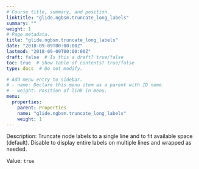 ```yaml
---
# Course title, summary, and position.
linktitle: "glide.ngbsm.truncate_long_labels"
summary: ""
weight: 1
# Page metadata.
title: "glide.ngbsm.truncate_long_labels"
date: "2018-09-09T00:00:00Z"
lastmod: "2018-09-09T00:00:00Z"
draft: false  # Is this a draft? true/false
toc: true  # Show table of contents? true/false
type: docs  # Do not modify.

# Add menu entry to sidebar.
# - name: Declare this menu item as a parent with ID name.
# - weight: Position of link in menu.
menu:
  properties:
    parent: Properties
    name: "glide.ngbsm.truncate_long_labels"
    weight: 1
---
```


Description: Truncate node labels to a single line and to fit available space (default). 
Disable to display entire labels on multiple lines and wrapped as needed.


Value: `true`